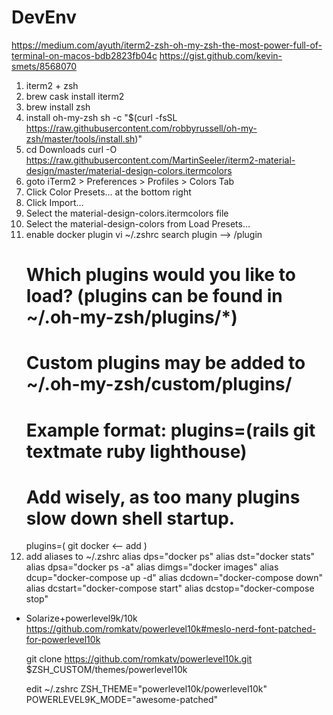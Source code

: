 # DevEnv
https://medium.com/ayuth/iterm2-zsh-oh-my-zsh-the-most-power-full-of-terminal-on-macos-bdb2823fb04c
https://gist.github.com/kevin-smets/8568070

1. iterm2 + zsh
  1. brew cask install iterm2
  2. brew install zsh
  3. install oh-my-zsh
     sh -c "$(curl -fsSL https://raw.githubusercontent.com/robbyrussell/oh-my-zsh/master/tools/install.sh)"
  4. cd Downloads
     curl -O https://raw.githubusercontent.com/MartinSeeler/iterm2-material-design/master/material-design-colors.itermcolors
  5. goto iTerm2 > Preferences > Profiles > Colors Tab
  6. Click Color Presets… at the bottom right
  7. Click Import…
  8. Select the material-design-colors.itermcolors file
  9. Select the material-design-colors from Load Presets…
  10. enable docker plugin
      vi ~/.zshrc
      search plugin --> /plugin
      # Which plugins would you like to load? (plugins can be found in ~/.oh-my-zsh/plugins/*)
      # Custom plugins may be added to ~/.oh-my-zsh/custom/plugins/
      # Example format: plugins=(rails git textmate ruby lighthouse)
      # Add wisely, as too many plugins slow down shell startup.
      plugins=(
        git
        docker <-- add
      )
  11. add aliases to ~/.zshrc
      alias dps="docker ps"
      alias dst="docker stats"
      alias dpsa="docker ps -a"
      alias dimgs="docker images"
      alias dcup="docker-compose up -d"
      alias dcdown="docker-compose down"
      alias dcstart="docker-compose start"
      alias dcstop="docker-compose stop"
  
  * Solarize+powerlevel9k/10k
    https://github.com/romkatv/powerlevel10k#meslo-nerd-font-patched-for-powerlevel10k
  
    git clone https://github.com/romkatv/powerlevel10k.git $ZSH_CUSTOM/themes/powerlevel10k
    
    edit ~/.zshrc 
      ZSH_THEME="powerlevel10k/powerlevel10k"
      POWERLEVEL9K_MODE="awesome-patched"
